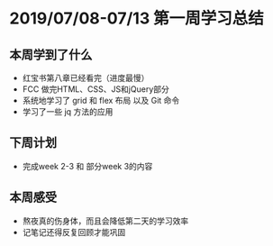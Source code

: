 # 2019/07/08-07/13 第一周学习总结

## 本周学到了什么

- 红宝书第八章已经看完（进度最慢）
- FCC 做完HTML、CSS、JS和jQuery部分
- 系统地学习了 grid 和 flex 布局 以及 Git 命令
- 学习了一些 jq 方法的应用

## 下周计划

- 完成week 2-3 和 部分week 3的内容

## 本周感受

- 熬夜真的伤身体，而且会降低第二天的学习效率
- 记笔记还得反复回顾才能巩固

